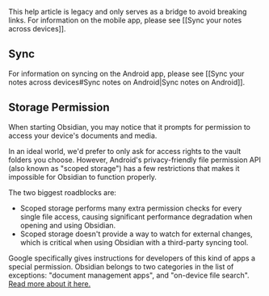 This help article is legacy and only serves as a bridge to avoid breaking links. For information on the mobile app, please see [[Sync your notes across devices]].

## Sync

For information on syncing on the Android app, please see [[Sync your notes across devices#Sync notes on Android|Sync notes on Android]].

## Storage Permission

When starting Obsidian, you may notice that it prompts for permission to access your device's documents and media.

In an ideal world, we'd prefer to only ask for access rights to the vault folders you choose. However, Android's privacy-friendly file permission API (also known as "scoped storage") has a few restrictions that makes it impossible for Obsidian to function properly.

The two biggest roadblocks are:

- Scoped storage performs many extra permission checks for every single file access, causing significant performance degradation when opening and using Obsidian.
- Scoped storage doesn't provide a way to watch for external changes, which is critical when using Obsidian with a third-party syncing tool.

Google specifically gives instructions for developers of this kind of apps a special permission. Obsidian belongs to two categories in the list of exceptions: "document management apps", and "on-device file search". [Read more about it here.](https://developer.android.com/training/data-storage/manage-all-files)

